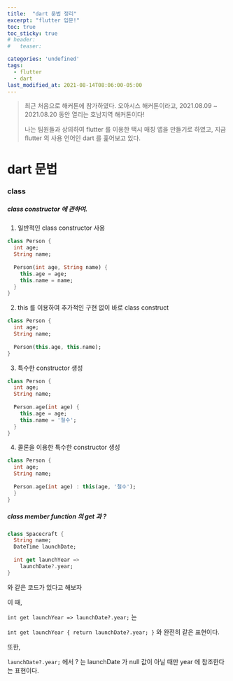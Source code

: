 ```yaml
---
title:  "dart 문법 정리"
excerpt: "flutter 입문!"
toc: true
toc_sticky: true
# header:
#   teaser:

categories: 'undefined'
tags:
  - flutter
  - dart
last_modified_at: 2021-08-14T08:06:00-05:00
---
```


> 최근 처음으로 해커톤에 참가하였다. 오아시스 해커톤이라고, 2021.08.09 ~ 2021.08.20 동안 열리는 호남지역 해커톤이다!
>
> 나는 팀원들과 상의하여 flutter 를 이용한 택시 매칭 앱을 만들기로 하였고, 지금 flutter 의 사용 언어인 dart 를 훑어보고 있다.



# dart 문법

### class

##### class constructor 에 관하여.

1. 일반적인 class constructor 사용

```dart
class Person {
  int age;
  String name;
  
  Person(int age, String name) {
    this.age = age;
    this.name = name;
  }
}
```



2. this 를 이용하여 추가적인 구현 없이 바로 class construct

```dart
class Person {
  int age;
  String name;
  
  Person(this.age, this.name);
}
```



3. 특수한 constructor 생성

```dart
class Person {
  int age;
  String name;
  
  Person.age(int age) {
    this.age = age;
    this.name = '철수';
  }
}
```



4. 콜론을 이용한 특수한 constructor 생성

```dart
class Person {
  int age;
  String name;
  
  Person.age(int age) : this(age, '철수');
  }
}
```



##### class member function 의 get 과 ?

```dart
class Spacecraft {
  String name;
  DateTime launchDate;
  
  int get launchYear =>
    launchDate?.year;
}
```



와 같은 코드가 있다고 해보자

이 때,

`int get launchYear => launchDate?.year;` 는

`int get launchYear { return launchDate?.year; }` 와 완전히 같은 표현이다.

또한,

`launchDate?.year;` 에서 ? 는 launchDate 가 null 값이 아닐 때만 year 에 참조한다는 표현이다.



